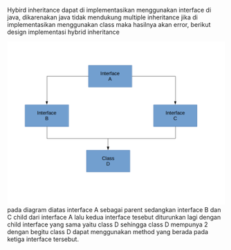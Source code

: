 Hybird inheritance dapat di implementasikan menggunakan interface di java, dikarenakan java tidak mendukung multiple inheritance jika di implementasikan menggunakan class maka hasilnya akan error, berikut design implementasi hybrid inheritance

![Hybrid Inheritance](/src/hybridinheritance/hybridinheritance.png)
pada diagram diatas interface A sebagai parent sedangkan interface B dan C child dari interface A lalu kedua interface tesebut
diturunkan lagi dengan child interface yang sama yaitu class D sehingga class D mempunya 2 dengan begitu
class D dapat menggunakan method yang berada pada ketiga interface tersebut.
